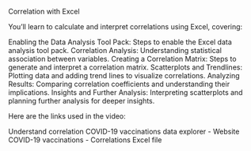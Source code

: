 Correlation with Excel

You’ll learn to calculate and interpret correlations using Excel, covering:

Enabling the Data Analysis Tool Pack: Steps to enable the Excel data analysis tool pack.
Correlation Analysis: Understanding statistical association between variables.
Creating a Correlation Matrix: Steps to generate and interpret a correlation matrix.
Scatterplots and Trendlines: Plotting data and adding trend lines to visualize correlations.
Analyzing Results: Comparing correlation coefficients and understanding their implications.
Insights and Further Analysis: Interpreting scatterplots and planning further analysis for deeper insights.

Here are the links used in the video:

Understand correlation
COVID-19 vaccinations data explorer - Website
COVID-19 vaccinations - Correlations Excel file